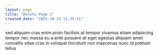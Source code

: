 ```yaml
---
layout: page
title: "Delete Page 1"
created_date: "2025-10-23 11:35:11"
---
```


sed aliquam cras enim proin facilisis at tempor vivamus etiam adipiscing tempor nec massa eu a ante posuere at eget egestas aliquam amet convallis vitae cras in volutpat tincidunt non maecenas nunc id pretium tellus 
